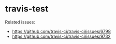 # travis-test

Related issues:
- https://github.com/travis-ci/travis-ci/issues/6798
- https://github.com/travis-ci/travis-ci/issues/9732
